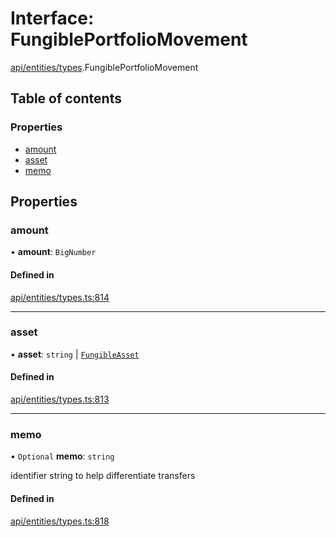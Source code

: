 # Interface: FungiblePortfolioMovement

[api/entities/types](../wiki/api.entities.types).FungiblePortfolioMovement

## Table of contents

### Properties

- [amount](../wiki/api.entities.types.FungiblePortfolioMovement#amount)
- [asset](../wiki/api.entities.types.FungiblePortfolioMovement#asset)
- [memo](../wiki/api.entities.types.FungiblePortfolioMovement#memo)

## Properties

### amount

• **amount**: `BigNumber`

#### Defined in

[api/entities/types.ts:814](https://github.com/PolymeshAssociation/polymesh-sdk/blob/9a8715021/src/api/entities/types.ts#L814)

___

### asset

• **asset**: `string` \| [`FungibleAsset`](../wiki/api.entities.Asset.Fungible.FungibleAsset)

#### Defined in

[api/entities/types.ts:813](https://github.com/PolymeshAssociation/polymesh-sdk/blob/9a8715021/src/api/entities/types.ts#L813)

___

### memo

• `Optional` **memo**: `string`

identifier string to help differentiate transfers

#### Defined in

[api/entities/types.ts:818](https://github.com/PolymeshAssociation/polymesh-sdk/blob/9a8715021/src/api/entities/types.ts#L818)
